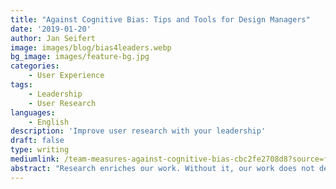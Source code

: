 ```yaml
---
title: "Against Cognitive Bias: Tips and Tools for Design Managers"
date: '2019-01-20'
author: Jan Seifert
image: images/blog/bias4leaders.webp
bg_image: images/feature-bg.jpg
categories:
    - User Experience
tags:
    - Leadership
    - User Research
languages:
    - English
description: 'Improve user research with your leadership'
draft: false
type: writing
mediumlink: /team-measures-against-cognitive-bias-cbc2fe2708d8?source=friends_link&sk=e1499fcc6867159442251d8c099fdc9d
abstract: "Research enriches our work. Without it, our work does not deserve the label \"user experience\". In research we must be aware of our cognitive biases. Anyone with a background in research knows about that. Our brains can play tricks on us. This is in reality not a fault. It is a consequence of the marvellous way our brain was constructed. Every perception is a blend of what is really there and what the brain expects. Hence, humans can fail to make rational decisions because our brains take mental shortcuts. Psychologists started doing research on this topic in the 1960s. They have labelled dozens of biases since then, and there are too many to counteract each of them individually. Too many to know them all by heart, even. What we can do is ..."
---
```



